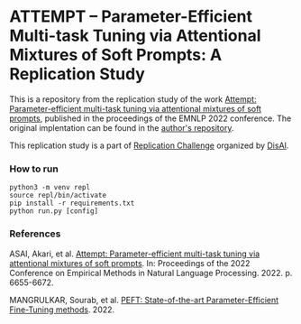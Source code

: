 # ATTEMPT – Parameter-Efficient Multi-task Tuning via Attentional Mixtures of Soft Prompts: A Replication Study
This is a repository from the replication study of the work [Attempt: Parameter-efficient multi-task tuning via attentional mixtures of soft prompts](https://aclanthology.org/2022.emnlp-main.446.pdf), published in the proceedings of the EMNLP 2022 conference. The original implentation can be found in the [author's repository](https://github.com/AkariAsai/ATTEMPT).

This replication study is a part of [Replication Challenge](https://disai.eu/replication-challenge/) organized by [DisAI](https://disai.eu/).

### How to run
```
python3 -m venv repl
source repl/bin/activate
pip install -r requirements.txt
python run.py [config]
```

### References
ASAI, Akari, et al. [Attempt: Parameter-efficient multi-task tuning via attentional mixtures of soft prompts](https://aclanthology.org/2022.emnlp-main.446.pdf). In: Proceedings of the 2022 Conference on Empirical Methods in Natural Language Processing. 2022. p. 6655-6672.

MANGRULKAR, Sourab, et al. [PEFT: State-of-the-art Parameter-Efficient Fine-Tuning methods](https://github.com/huggingface/peft). 2022.
